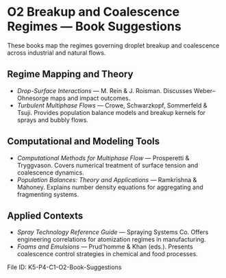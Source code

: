 # O2 Breakup and Coalescence Regimes — Book Suggestions

These books map the regimes governing droplet breakup and coalescence across industrial and natural flows.

## Regime Mapping and Theory
- *Drop-Surface Interactions* — M. Rein & J. Roisman. Discusses Weber–Ohnesorge maps and impact outcomes.
- *Turbulent Multiphase Flows* — Crowe, Schwarzkopf, Sommerfeld & Tsuji. Provides population balance models and breakup kernels for sprays and bubbly flows.

## Computational and Modeling Tools
- *Computational Methods for Multiphase Flow* — Prosperetti & Tryggvason. Covers numerical treatment of surface tension and coalescence dynamics.
- *Population Balances: Theory and Applications* — Ramkrishna & Mahoney. Explains number density equations for aggregating and fragmenting systems.

## Applied Contexts
- *Spray Technology Reference Guide* — Spraying Systems Co. Offers engineering correlations for atomization regimes in manufacturing.
- *Foams and Emulsions* — Prud'homme & Khan (eds.). Presents coalescence control strategies in chemical and food processes.

File ID: K5-P4-C1-O2-Book-Suggestions
